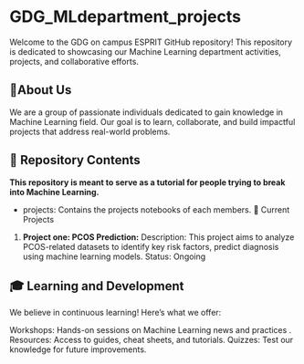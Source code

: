 # GDG_MLdepartment_projects

Welcome to the GDG on campus ESPRIT GitHub repository! This repository is dedicated to showcasing our Machine Learning department activities, projects, and collaborative efforts.

## 🚀About Us
We are a group of passionate individuals dedicated to gain knowledge in Machine Learning field. 
Our goal is to learn, collaborate, and build impactful projects that address real-world problems.

## 📂 Repository Contents
**This repository is meant to serve as a tutorial for people trying to break into Machine Learning.**
- projects: Contains the projects notebooks of each members.
📜 Current Projects
1. **Project one: PCOS Prediction:** Description: This project aims to analyze PCOS-related datasets to identify key risk factors, predict diagnosis using machine learning models. 
Status: Ongoing

## 🎓 Learning and Development
We believe in continuous learning!
Here’s what we offer:

Workshops: Hands-on sessions on Machine Learning news and practices .
Resources: Access to guides, cheat sheets, and tutorials.
Quizzes: Test our knowledge for future improvements.

